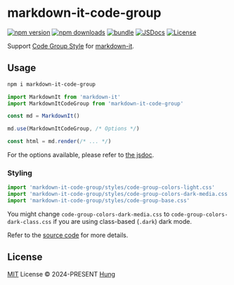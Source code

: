 # markdown-it-code-group

[![npm version][npm-version-src]][npm-version-href]
[![npm downloads][npm-downloads-src]][npm-downloads-href]
[![bundle][bundle-src]][bundle-href]
[![JSDocs][jsdocs-src]][jsdocs-href]
[![License][license-src]][license-href]

Support [Code Group Style](https://github.com/orgs/community/discussions/16925) for [markdown-it](https://github.com/markdown-it/markdown-it).

## Usage

```bash
npm i markdown-it-code-group
```

```js
import MarkdownIt from 'markdown-it'
import MarkdownItCodeGroup from 'markdown-it-code-group'

const md = MarkdownIt()

md.use(MarkdownItCodeGroup, /* Options */)

const html = md.render(/* ... */)
```

For the options available, please refer to [the jsdoc](./src/index.ts).

### Styling

```js
import 'markdown-it-code-group/styles/code-group-colors-light.css'
import 'markdown-it-code-group/styles/code-group-colors-dark-media.css'
import 'markdown-it-code-group/styles/code-group-base.css'
```

You might change `code-group-colors-dark-media.css` to `code-group-colors-dark-class.css` if you are using class-based (`.dark`) dark mode.

Refer to the [source code](./styles) for more details.

## License

[MIT](./LICENSE) License © 2024-PRESENT [Hung](https://github.com/hunghg255)

<!-- Badges -->

[npm-version-src]: https://img.shields.io/npm/v/markdown-it-code-group?style=flat&colorA=080f12&colorB=1fa669
[npm-version-href]: https://npmjs.com/package/markdown-it-code-group
[npm-downloads-src]: https://img.shields.io/npm/dm/markdown-it-code-group?style=flat&colorA=080f12&colorB=1fa669
[npm-downloads-href]: https://npmjs.com/package/markdown-it-code-group
[bundle-src]: https://img.shields.io/bundlephobia/minzip/markdown-it-code-group?style=flat&colorA=080f12&colorB=1fa669&label=minzip
[bundle-href]: https://bundlephobia.com/result?p=markdown-it-code-group
[license-src]: https://img.shields.io/github/license/antfu/markdown-it-code-group.svg?style=flat&colorA=080f12&colorB=1fa669
[license-href]: https://github.com/antfu/markdown-it-code-group/blob/main/LICENSE
[jsdocs-src]: https://img.shields.io/badge/jsdocs-reference-080f12?style=flat&colorA=080f12&colorB=1fa669
[jsdocs-href]: https://www.jsdocs.io/package/markdown-it-code-group
